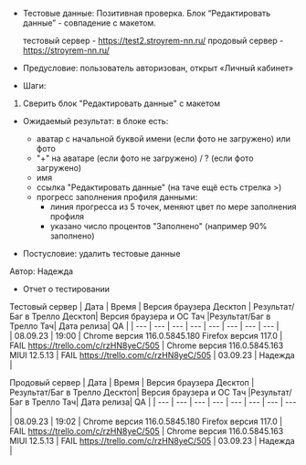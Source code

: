 * Тестовые данные: Позитивная проверка. Блок “Редактировать данные” - совпадение с макетом.

	тестовый сервер - https://test2.stroyrem-nn.ru/   продовый сервер - https://stroyrem-nn.ru/

* Предусловие: пользователь авторизован, открыт «Личный кабинет»

* Шаги:
1.	Сверить блок "Редактировать данные" с макетом

* Ожидаемый результат: в блоке есть:
	- аватар с начальной буквой имени (если фото не загружено) или фото
	- "+" на аватаре (если фото не загружено) / ? (если фото загружено)
	- имя
	- ссылка "Редактировать данные" (на таче ещё есть стрелка >)
	- прогресс заполнения профиля данными:
		- линия прогресса из 5 точек, меняют цвет по мере заполнения профиля
		- указано число процентов "Заполнено" (например 90% заполнено) 

* Постусловие: удалить тестовые данные

Автор: Надежда

* Отчет о тестировании
  
Тестовый сервер
| Дата | Время | Версия браузера Десктоп | Результат/Баг в Трелло Десктоп|  Версия браузера и ОС Тач |Результат/Баг в Трелло Тач| Дата релиза| QA  |
| --- | --- | --- | --- |  --- | --- | --- | --- |   
| 08.09.23 | 19:00 | Chrome версия 116.0.5845.180 Firefox версия 117.0 | FAIL https://trello.com/c/rzHN8yeC/505  | Chrome версия 116.0.5845.163 MIUI 12.5.13 | FAIL https://trello.com/c/rzHN8yeC/505 | 03.09.23 | Надежда |  

Продовый сервер
| Дата | Время | Версия браузера Десктоп | Результат/Баг в Трелло Десктоп|  Версия браузера и ОС Тач |Результат/Баг в Трелло Тач| Дата релиза| QA |
| --- | --- | --- | --- |  --- | --- | --- | --- |   
| 08.09.23 | 19:02 | Chrome версия 116.0.5845.180 Firefox версия 117.0 | FAIL https://trello.com/c/rzHN8yeC/505 | Chrome версия 116.0.5845.163 MIUI 12.5.13 | FAIL https://trello.com/c/rzHN8yeC/505 | 03.09.23 | Надежда |
